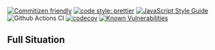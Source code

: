 [![Commitizen friendly](https://img.shields.io/badge/commitizen-friendly-brightgreen.svg)](http://commitizen.github.io/cz-cli/)
[![code style: prettier](https://img.shields.io/badge/code_style-prettier-ff69b4.svg?style=flat-square)](https://github.com/prettier/prettier)
[![JavaScript Style Guide](https://img.shields.io/badge/code_style-standard-brightgreen.svg)](https://standardjs.com)
![Github Actions CI](https://github.com/Loonz206/full-situation/workflows/Github%20Actions%20CI/badge.svg)
[![codecov](https://codecov.io/gh/Loonz206/full-situation/branch/main/graph/badge.svg)](https://codecov.io/gh/Loonz206/full-situation)
[![Known Vulnerabilities](https://snyk.io/test/github/Loonz206/full-situation/badge.svg)](https://snyk.io/test/github/Loonz206/full-situation)

## Full Situation
